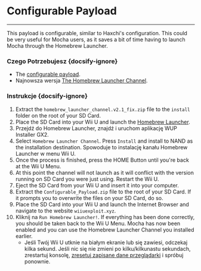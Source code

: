 # Configurable Payload
---
This payload is configurable, similar to Haxchi's configuration. This could be very useful for Mocha users, as it saves a bit of time having to launch Mocha through the Homebrew Launcher.

### Czego Potrzebujesz {docsify-ignore}

- The <a href="docs/files/Configurable_Payload.zip" download>configurable payload</a>.
- Najnowsza wersja [The Homebrew Launcher Channel](https://github.com/GaryOderNichts/homebrew_launcher/releases/tag/v2.1_fix).

### Instrukcje {docsify-ignore}

1. Extract the `homebrew_launcher_channel.v2.1_fix.zip` file to the `install` folder on the root of your SD Card.
1. Place the SD Card into your Wii U and launch the [Homebrew Launcher](mocha/online-exploit/browser-exploit).
1. Przejdź do Homebrew Launcher, znajdź i uruchom aplikację WUP Installer GX2.
1. Select `Homebrew Launcher Channel`. Press `Install` and install to NAND as the installation destination. Spowoduje to instalację kanału Homebrew Launcher w menu Wii U.
1. Once the process is finished, press the HOME Button until you're back at the Wii U Menu.
1. At this point the channel will not launch as it will conflict with the version running on SD Card you were just using. Restart the Wii U.
1. Eject the SD Card from your Wii U and insert it into your computer.
1. Extract the `Configurable_Payload.zip` file to the root of your SD Card. If it prompts you to overwrite the files on your SD Card, do so.
1. Place the SD Card into your Wii U and launch the Internet Browser and navigate to the website `wiiuexploit.xyz`.
1. Kliknij na `Run Homebrew Launcher!`. If everything has been done correctly, you should be taken back to the Wii U Menu. Mocha has now been enabled and you can use the Homebrew Launcher Channel you installed earlier.
    - Jeśli Twój Wii U utknie na białym ekranie lub się zawiesi, odczekaj kilka sekund. Jeśli nic się nie zmieni po kilku/kilkunastu sekundach, zrestartuj konsolę, [zresetuj zapisane dane przeglądarki](https://en-americas-support.nintendo.com/app/answers/detail/a_id/1507/~/how-to-delete-the-internet-browser-history) i spróbuj ponownie.
